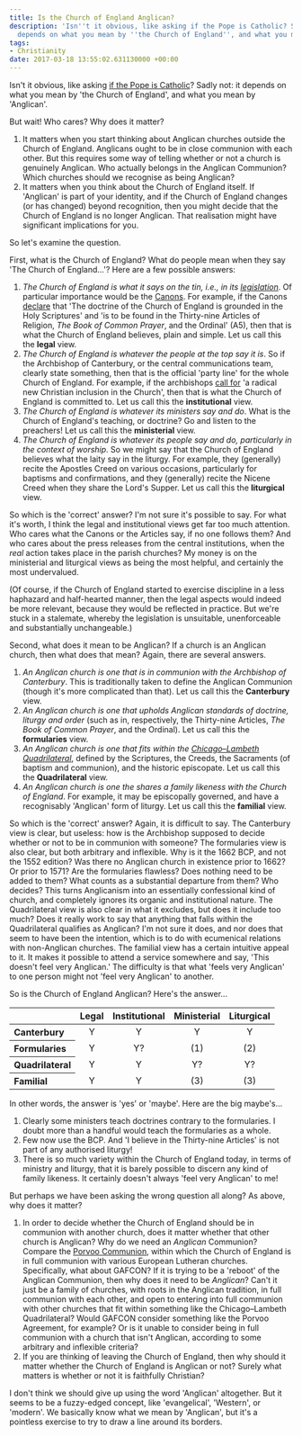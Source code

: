 ```yaml
---
title: Is the Church of England Anglican?
description: 'Isn''t it obvious, like asking if the Pope is Catholic? Sadly not: it
  depends on what you mean by ''the Church of England'', and what you mean by ''Anglican''.'
tags:
- Christianity
date: 2017-03-18 13:55:02.631130000 +00:00
---
```

Isn't it obvious, like asking [if the Pope is Catholic](https://cruxnow.com/church/2016/04/20/is-the-pope-catholic-suddenly-a-serious-question/)? Sadly not: it depends on what you mean by 'the Church of England', and what you mean by 'Anglican'.

But wait! Who cares? Why does it matter?

1. It matters when you start thinking about Anglican churches outside the Church of England. Anglicans ought to be in close communion with each other. But this requires some way of telling whether or not a church is genuinely Anglican. Who actually belongs in the Anglican Communion? Which churches should we recognise as being Anglican?
1. It matters when you think about the Church of England itself. If 'Anglican' is part of your identity, and if the Church of England changes (or has changed) beyond recognition, then you might decide that the Church of England is no longer Anglican. That realisation might have significant implications for you.

So let's examine the question.

First, what is the Church of England? What do people mean when they say 'The Church of England...'? Here are a few possible answers:

1. _The Church of England is what it says on the tin, i.e., in its [legislation](https://www.churchofengland.org/about-us/structure/churchlawlegis/legislation.aspx)_. Of particular importance would be the [Canons](https://www.churchofengland.org/about-us/structure/churchlawlegis/canons.aspx). For example, if the Canons [declare](https://www.churchofengland.org/about-us/structure/churchlawlegis/canons/section-a.aspx) that 'The doctrine of the Church of England is grounded in the Holy Scriptures' and 'is to be found in the Thirty-nine Articles of Religion, _The Book of Common Prayer_, and the Ordinal' (A5), then that is what the Church of England believes, plain and simple. Let us call this the **legal** view.
1. _The Church of England is whatever the people at the top say it is_. So if the Archbishop of Canterbury, or the central communications team, clearly state something, then that is the official 'party line' for the whole Church of England. For example, if the archbishops [call for](https://www.churchofengland.org/media/3878263/abc-and-aby-joint-letter.pdf) 'a radical new Christian inclusion in the Church', then that is what the Church of England is committed to. Let us call this the **institutional** view.
1. _The Church of England is whatever its ministers say and do_. What is the Church of England's teaching, or doctrine? Go and listen to the preachers! Let us call this the **ministerial** view.
1. _The Church of England is whatever its people say and do, particularly in the context of worship_. So we might say that the Church of England believes what the laity say in the liturgy. For example, they (generally) recite the Apostles Creed on various occasions, particularly for baptisms and confirmations, and they (generally) recite the Nicene Creed when they share the Lord's Supper. Let us call this the **liturgical** view.

So which is the 'correct' answer? I'm not sure it's possible to say. For what it's worth, I think the legal and institutional views get far too much attention. Who cares what the Canons or the Articles say, if no one follows them? And who cares about the press releases from the central institutions, when the _real_ action takes place in the parish churches? My money is on the ministerial and liturgical views as being the most helpful, and certainly the most undervalued.

(Of course, if the Church of England started to exercise discipline in a less haphazard and half-hearted manner, then the legal aspects would indeed be more relevant, because they would be reflected in practice. But we're stuck in a stalemate, whereby the legislation is unsuitable, unenforceable and substantially unchangeable.)

Second, what does it mean to be Anglican? If a church is an Anglican church, then what does that mean? Again, there are several answers.

1. _An Anglican church is one that is in communion with the Archbishop of Canterbury_. This is traditionally taken to define the Anglican Communion (though it's more complicated than that). Let us call this the **Canterbury** view.
1. _An Anglican church is one that upholds Anglican standards of doctrine, liturgy and order_ (such as in, respectively, the Thirty-nine Articles, _The Book of Common Prayer_, and the Ordinal). Let us call this the **formularies** view.
1. _An Anglican church is one that fits within the [Chicago&ndash;Lambeth Quadrilateral](https://en.wikipedia.org/wiki/Chicago-Lambeth_Quadrilateral)_, defined by the Scriptures, the Creeds, the Sacraments (of baptism and communion), and the historic episcopate. Let us call this the **Quadrilateral** view.
1. _An Anglican church is one the shares a family likeness with the Church of England_. For example, it may be episcopally governed, and have a recognisably 'Anglican' form of liturgy. Let us call this the **familial** view.

So which is the 'correct' answer? Again, it is difficult to say. The Canterbury view is clear, but useless: how is the Archbishop supposed to decide whether or not to be in communion with someone? The formularies view is also clear, but both arbitrary and inflexible. Why is it the 1662 BCP, and not the 1552 edition? Was there no Anglican church in existence prior to 1662? Or prior to 1571? Are the formularies flawless? Does nothing need to be added to them? What counts as a substantial departure from them? Who decides? This turns Anglicanism into an essentially confessional kind of church, and completely ignores its organic and institutional nature. The Quadrilateral view is also clear in what it excludes, but does it include too much? Does it really work to say that anything that falls within the Quadrilateral qualifies as Anglican? I'm not sure it does, and nor does that seem to have been the intention, which is to do with ecumenical relations with non-Anglican churches. The familial view has a certain intuitive appeal to it. It makes it possible to attend a service somewhere and say, 'This doesn't feel very Anglican.' The difficulty is that what 'feels very Anglican' to one person might not 'feel very Anglican' to another.

So is the Church of England Anglican? Here's the answer...

<table width="100%">
  <thead>
    <tr>
      <th style="text-align: left"> </th>
      <th style="text-align: center">Legal</th>
      <th style="text-align: center">Institutional</th>
      <th style="text-align: center">Ministerial</th>
      <th style="text-align: center">Liturgical</th>
    </tr>
  </thead>
  <tbody>
    <tr>
      <th style="text-align: left">Canterbury</th>
      <td style="text-align: center">Y</td>
      <td style="text-align: center">Y</td>
      <td style="text-align: center">Y</td>
      <td style="text-align: center">Y</td>
    </tr>
    <tr>
      <th style="text-align: left">Formularies</th>
      <td style="text-align: center">Y</td>
      <td style="text-align: center">Y?</td>
      <td style="text-align: center">(1)</td>
      <td style="text-align: center">(2)</td>
    </tr>
    <tr>
      <th style="text-align: left">Quadrilateral</th>
      <td style="text-align: center">Y</td>
      <td style="text-align: center">Y</td>
      <td style="text-align: center">Y?</td>
      <td style="text-align: center">Y?</td>
    </tr>
    <tr>
      <th style="text-align: left">Familial</th>
      <td style="text-align: center">Y</td>
      <td style="text-align: center">Y</td>
      <td style="text-align: center">(3)</td>
      <td style="text-align: center">(3)</td>
    </tr>
  </tbody>
</table>

In other words, the answer is 'yes' or 'maybe'. Here are the big maybe's...

1. Clearly some ministers teach doctrines contrary to the formularies. I doubt more than a handful would teach the formularies as a whole.
1. Few now use the BCP. And 'I believe in the Thirty-nine Articles' is not part of any authorised liturgy!
1. There is so much variety within the Church of England today, in terms of ministry and liturgy, that it is barely possible to discern any kind of family likeness. It certainly doesn't always 'feel very Anglican' to me!

But perhaps we have been asking the wrong question all along? As above, why does it matter?

1. In order to decide whether the Church of England should be in communion with another church, does it matter whether that other church is Anglican? Why do we need an _Anglican_ Communion? Compare the [Porvoo Communion](https://en.wikipedia.org/wiki/Porvoo_Communion), within which the Church of England is in full communion with various European Lutheran churches. Specifically, what about GAFCON? If it is trying to be a 'reboot' of the Anglican Communion, then why does it need to be _Anglican_? Can't it just be a family of churches, with roots in the Anglican tradition, in full communion with each other, and open to entering into full communion with other churches that fit within something like the Chicago&ndash;Lambeth Quadrilateral? Would GAFCON consider something like the Porvoo Agreement, for example? Or is it unable to consider being in full communion with a church that isn't Anglican, according to some arbitrary and inflexible criteria?
2. If you are thinking of leaving the Church of England, then why should it matter whether the Church of England is Anglican or not? Surely what matters is whether or not it is faithfully Christian?

I don't think we should give up using the word 'Anglican' altogether. But it seems to be a fuzzy-edged concept, like 'evangelical', 'Western', or 'modern'. We basically know what we mean by 'Anglican', but it's a pointless exercise to try to draw a line around its borders.
